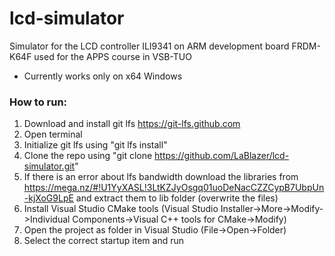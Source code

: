 # lcd-simulator
Simulator for the LCD controller ILI9341 on ARM development board FRDM-K64F used for the APPS course in VSB-TUO
* Currently works only on x64 Windows

### How to run:
1. Download and install git lfs https://git-lfs.github.com
2. Open terminal
3. Initialize git lfs using "git lfs install"
4. Clone the repo using "git clone https://github.com/LaBlazer/lcd-simulator.git"
5. If there is an error about lfs bandwidth download the libraries from https://mega.nz/#!U1YyXASL!3LtKZJyOsgq01uoDeNacCZZCypB7UbpUn-kjXoG9LpE and extract them to lib folder (overwrite the files)
7. Install Visual Studio CMake tools (Visual Studio Installer->More->Modify->Individual Components->Visual C++ tools for CMake->Modify)
6. Open the project as folder in Visual Studio (File->Open->Folder)
7. Select the correct startup item and run
